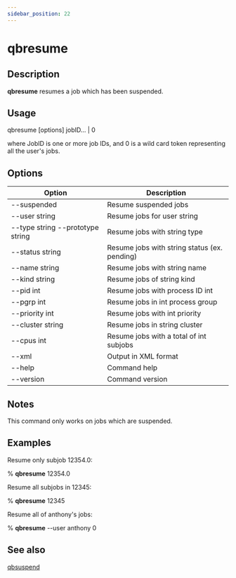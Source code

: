 ```yaml
---
sidebar_position: 22
---
```


# qbresume

## Description
**qbresume** resumes a job which has been suspended.

## Usage 
qbresume [options] jobID... | 0

where JobID is one or more job IDs, and 0 is a wild card token representing all the user's jobs.

## Options
| Option | Description |
| ---    | ---         |
| --suspended | Resume suspended jobs |
| --user string | Resume jobs for user string |
| --type string --prototype string | Resume jobs with string type |
| --status string | Resume jobs with string status (ex. pending) |
| --name string | Resume jobs with string name |
| --kind string | Resume jobs of string kind |
| --pid int | Resume jobs with process ID int |
| --pgrp int | Resume jobs in int process group |
| --priority int | Resume jobs with int priority |
| --cluster string | Resume jobs in string cluster |
| --cpus int | Resume jobs with a total of int subjobs |
| --xml | Output in XML format |
| --help | Command help |
| --version | Command version |

## Notes
This command only works on jobs which are suspended.

## Examples
Resume only subjob 12354.0:

% **qbresume** 12354.0

Resume all subjobs in 12345:

% **qbresume** 12345

Resume all of anthony's jobs:

% **qbresume** --user anthony 0 

## See also
[qbsuspend](qbsuspend)
